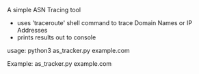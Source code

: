 A simple ASN Tracing tool

- uses 'traceroute' shell command to trace Domain Names or IP Addresses
- prints results out to console



usage: python3 as_tracker.py example.com

Example: as_tracker.py example.com